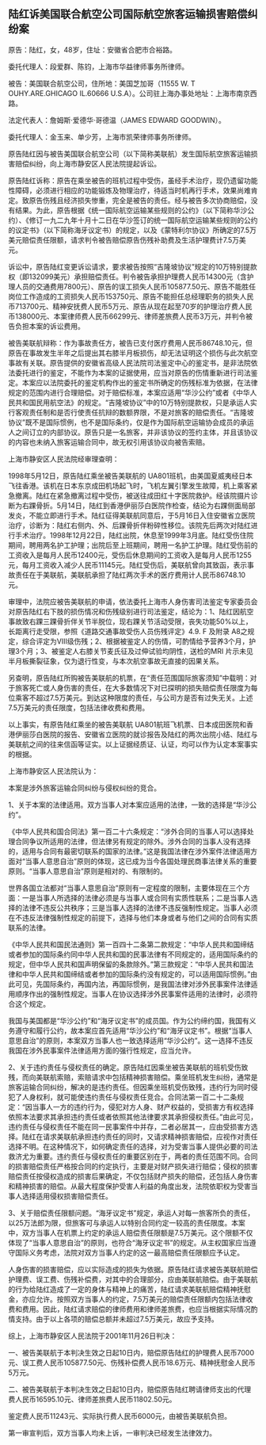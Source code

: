 ## 陆红诉美国联合航空公司国际航空旅客运输损害赔偿纠纷案

原告：陆红，女，48岁，住址：安徽省合肥市合裕路。

委托代理人：段爱群、陈钧，上海市华益律师事务所律师。

被告：美国联合航空公司，住所地：美国芝加哥（11555 W. T OUHY.ARE.GHICAGO IL.60666 U.S.A）。公司驻上海办事处地址：上海市南京西路。

法定代表人：詹姆斯·爱德华·哥德温（JAMES EDWARD GOODWIN）。

委托代理人：金玉来、单少芳，上海市凯荣律师事务所律师。

原告陆红因与被告美国联合航空公司（以下简称美联航）发生国际航空旅客运输损害赔偿纠纷，向上海市静安区人民法院提起诉讼。

原告陆红诉称：原告在乘坐被告的班机过程中受伤，虽经手术治疗，现仍遗留功能性障碍，必须进行相应的功能锻炼及物理治疗，待适当时机再行手术，效果尚难肯定。致原告伤残且经济损失惨重，完全是被告的责任。经与被告多次协商赔偿，没有结果。为此，原告根据《统一国际航空运输某些规则的公约》（以下简称华沙公约）、《修订一九二九年十月十二日在华沙签订的统一国际航空运输某些规则的公约的议定书》（以下简称海牙议定书）的规定，以及《蒙特利尔协议》所确定的7.5万美元赔偿责任限额，请求判令被告赔偿原告伤残补助费及生活护理费计7.5万美元。

诉讼中，原告陆红变更诉讼请求，要求被告按照“吉隆坡协议”规定的10万特别提款权（即132099美元）承担赔偿责任。判令被告承担护理费人民币14300元（含护理人员的交通费用7800元）、原告的误工损失人民币105877.50元、原告不能胜任岗位工作造成的工资损失人民币153750元、原告不能担任总经理职务的损失人民币713700元、精神安抚费人民币5万元、原告从现在起至70岁的护理治疗费人民币138000元、本案律师费人民币66299元、律师差旅费人民币3万元，并判令被告负担本案的诉讼费用。

被告美联航辩称：作为事故责任方，被告已支付医疗费用人民币86748.10元，但原告在事故发生半年之后提出其右膝半月板损伤，却无法证明这个损伤与此次航空事故有关联。原告提供的安徽省高级人民法院司法鉴定中心的鉴定书，是非法院依法委托进行的鉴定，不能作为本案的证据使用，应当对原告的伤情重新进行司法鉴定。本案应以法院委托的鉴定机构作出的鉴定书所确定的伤残标准为依据，在法律规定的范围内进行合理赔偿。对于赔偿标准，本案应适用“华沙公约”或者《中华人民共和国民用航空法》的规定。“吉隆坡协议”中的10万特别提款权，只是承运人实行客观责任制和是否行使责任抗辩的数额界限，不是对旅客的赔偿责任。“吉隆坡协议”既不是国际惯例，也不是国际条约，仅是作为国际航空运输协会成员的承运人之间订立的内部协议。原告只是一名旅客，并非该协议的签约主体，并且该协议的内容也未纳入旅客运输合同中，故无权引用该协议向被告索赔。

上海市静安区人民法院经审理查明：

1998年5月12日，原告陆红乘坐被告美联航的 UA801班机，由美国夏威夷经日本飞往香港。该机在日本东京成田机场起飞时，飞机左翼引擎发生故障，机上乘客紧急撤离。陆红在紧急撤离过程中受伤，被送往成田红十字医院救护。经该院摄片诊断为右踝骨折。5月14日，陆红到香港伊丽莎白医院作检查，结论为右踝侧面局部发炎，不能立即进行手术。陆红征得美联航同意后，于5月16日入住安徽省立医院治疗，诊断为：陆红右侧内、外、后踝骨折伴粉碎性移位。该院先后两次对陆红进行手术治疗。1998年12月22日，陆红出院，休息至1999年3月底。陆红受伤住院期间，聘用两名护工护理；出院后至上班期间，聘用一名护工护理。陆红受伤前的工资收入是每月人民币12400元，受伤后休息期间的工资收入是每月人民币1255元，每月工资收入减少人民币11145元。陆红受伤后，美联航曾向其致函，表示事故责任在于美联航，美联航承担了陆红两次手术的医疗费用计人民币86748.10元。

审理中，法院应被告美联航的申请，依法委托上海市人身伤害司法鉴定专家委员会对原告陆红右下肢的损伤情况和伤残级别进行司法鉴定，结论为：1、陆红因航空事故致右踝三踝骨折伴关节半脱位，现右踝关节活动受限，丧失功能50%以上，长距离行走受限，参照《道路交通事故受伤人员伤残评定》4.9. F 及附录 A8之规定，综合评定为Ⅷ级伤残；2、根据被鉴定人的伤情，可酌情给予营养3个月，护理3个月；3、被鉴定人右膝关节麦氏征及过伸试验均阴性，送检的MRI 片示未见半月板撕裂征象，仅为退行性变，与本次航空事故无直接的因果关系。

另查明，原告陆红所购被告美联航的机票，在“责任范围国际旅客须知”中载明：对于旅客死亡或人身伤害的责任，在大多数情况下对已探明的损失赔偿责任限度为每位乘客不超过7.5万美元。到达这种限度的责任，与公司方是否有过失无关。上述7.5万美元的责任限度，包括法律收费和费用。

以上事实，有原告陆红乘坐的被告美联航 UA801航班飞机票、日本成田医院和香港伊丽莎白医院的报告、安徽省立医院的就诊报告及陆红的两次出院小结、陆红与美联航之间的往来信函等证实。以上证据经质证、认证，均可以作为认定本案事实的根据。

上海市静安区人民法院认为：

本案是涉外旅客运输合同纠纷与侵权纠纷的竞合。

1、关于本案的法律适用。双方当事人对本案应适用的法律，一致的选择是“华沙公约”。

《中华人民共和国合同法》第一百二十六条规定：“涉外合同的当事人可以选择处理合同争议所适用的法律，但法律另有规定的除外。涉外合同的当事人没有选择的，适用与合同有最密切联系的国家的法律。”这是我国法律在涉外案件法律适用方面对“当事人意思自治”原则的体现，这已成为当今各国处理民商事法律关系的重要原则。“当事人意思自治”原则是相对的、有限制的。

世界各国立法都对“当事人意思自治”原则有一定程度的限制，主要体现在三个方面：一是当事人所选择的法律必须是与当事人或合同有实质性联系；二是当事人选择的法律不违反公共秩序；三是当事人选择的法律不违反强制性规定。当事人必须在不违反法律强制性规定的前提下，选择与他们本身或者与他们之间的合同有实质联系的法律。

《中华人民共和国民法通则》第一百四十二条第二款规定：“中华人民共和国缔结或者参加的国际条约同中华人民共和国的民事法律有不同规定的，适用国际条约的规定，但中华人民共和国声明保留的条款除外。”第三款规定：“中华人民共和国法律和中华人民共和国缔结或者参加的国际条约没有规定的，可以适用国际惯例。”由此可见，先国际条约，再国内法，再国际惯例，是我国法律对涉外民事案件法律适用顺序作出的强制性规定。当事人在协议选择涉外民事案件适用的法律时，必须符合这个规定。

我国与美国都是“华沙公约”和“海牙议定书”的成员国。作为公约缔约国，我国有义务遵守和履行公约，故本案应首先适用“华沙公约”和“海牙议定书”。根据“当事人意思自治”的原则，本案双方当事人也一致选择适用“华沙公约”。这一选择不违反我国在涉外民事案件法律适用方面的强行性规定，应当允许。

2、关于违约责任与侵权责任的确定。原告陆红因乘坐被告美联航的班机受伤致残，而向美联航索赔，索赔请求中包括精神损害赔偿。乘坐班机发生纠纷，通常是旅客运输合同纠纷，解决的是违约责任。但因乘坐班机受伤致残，违约行为同时侵犯了人身权利，就可能使违约责任与侵权责任竞合。合同法第一百二十二条规定：“因当事人一方的违约行为，侵犯对方人身、财产权益的，受损害方有权选择依照本法要求其承担违约责任或者依照其他法律要求其承担侵权责任。”由此可见，违约责任与侵权责任不能在同一民事案件中并存，二者必居其一，应由受损害方选择。陆红在请求美联航承担违约责任的同时，又请求精神损害赔偿，应视作对责任选择不明。在这种情况下，如何确定责任的选择，对为受害当事人提供必要的司法救济尤为重要。违约责任与侵权责任的重要区别在于，两者的责任范围不同。合同的损害赔偿责任严格按合同的约定执行，主要是对财产损失进行赔偿；侵权的损害赔偿责任按侵权造成的损害后果确定，不仅包括财产损失的赔偿，还包括人身伤害和精神损害的赔偿。从最大程度保护受害人利益的角度出发，法院依职权为受害当事人选择适用侵权损害赔偿责任。

3、关于赔偿责任限额问题。“海牙议定书”规定，承运人对每一旅客所负的责任，以25万法郎为限，但旅客可与承运人以特别合同约定一较高的责任限度。本案中，双方当事人在机票上约定的承运人赔偿责任限额是7.5万美元。这个限额不仅体现了“当事人意思自治”的原则，也符合“海牙议定书”的规定。从主权国家应当遵守国际义务考虑，法院对双方当事人约定的这一最高赔偿责任限额应予认定。

人身伤害的损害赔偿，应以实际造成的损失为依据。原告陆红请求被告美联航赔偿护理费、误工费、伤残补偿费，对其中的合理部分，应由美联航赔偿。由于美联航的行为给陆红造成了一定的身体与精神上的痛苦，陆红请求美联航赔偿精神抚慰金，亦应允许。按照双方当事人的约定，7.5万美元的赔偿责任限额内包括法律收费和费用。因此，陆红请求赔偿的律师费用和律师差旅费，也应当根据实际情况酌情支持。由于以上各项的赔偿总额并未超过7.5万美元，故应予支持。

综上，上海市静安区人民法院于2001年11月26日判决：

一、被告美联航于本判决生效之日起10日内，赔偿原告陆红的护理费人民币7000元、误工费人民币105877.50元、伤残补偿费人民币18.6万元、精神抚慰金人民币5万元。

二、被告美联航于本判决生效之日起10日内，赔偿原告陆红聘请律师支出的代理费人民币16595.10元、律师差旅费人民币11802.50元。

鉴定费人民币11243元、实际执行费人民币6000元，由被告美联航负担。

第一审宣判后，双方当事人均未上诉，一审判决已经发生法律效力。

